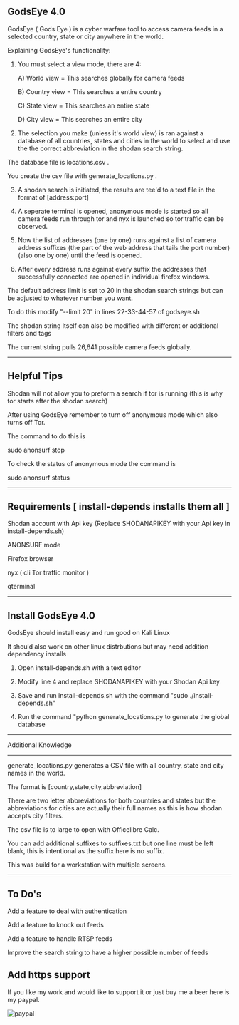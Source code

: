 GodsEye 4.0
------------------

GodsEye ( Gods Eye ) is a cyber warfare tool to access camera feeds in a selected country, state or city anywhere in the world.

Explaining GodsEye's functionality:

1) You must select a view mode, there are 4:

    A) World view = This searches globally for camera feeds
  
    B) Country view = This searches a entire country
  
    C) State view = This searches an entire state
  
    D) City view = This searches an entire city
  
2) The selection you make (unless it's world view) is ran against a database of all countries, states and cities in the world to 
select and use the the correct abbreviation in the shodan search string.

  The database file is locations.csv . 

  You create the csv file with generate_locations.py . 

3) A shodan search is initiated, the results are tee'd to a text file in the format of [address:port]

4) A seperate terminal is opened, anonymous mode is started so all camera feeds run through tor
and nyx is launched so tor traffic can be observed.

5) Now the list of addresses (one by one) runs against a list of camera address suffixes 
(the part of the web address that tails the port number) (also one by one) until the feed is opened.

6) After every address runs against every suffix the addresses that successfully connected are opened 
in individual firefox windows.

The default address limit is set to 20 in the shodan search strings but can be adjusted to whatever number you want.

To do this modify "--limit 20" in lines 22-33-44-57 of godseye.sh

The shodan string itself can also be modified with different or additional filters and tags

The current string pulls 26,641 possible camera feeds globally.

-----------------------------------
Helpful Tips
-------------------------------------
Shodan will not allow you to preform a search if tor is running (this is why tor starts after the shodan search)

After using GodsEye remember to turn off anonymous mode which also turns off Tor. 

The command to do this is

sudo anonsurf stop

To check the status of anonymous mode the command is

sudo anonsurf status

---------------------------------------------------
Requirements [ install-depends installs them all ]
----------------------------------------------------
Shodan account with Api key (Replace SHODANAPIKEY with your Api key in install-depends.sh)

ANONSURF mode

Firefox browser

nyx ( cli Tor traffic monitor )

qterminal

---------------------------------------------------
Install GodsEye 4.0
---------------------------------------------------

GodsEye should install easy and run good on Kali Linux

It should also work on other linux distrbutions but may need addition dependency installs

1) Open install-depends.sh with a text editor

2) Modify line 4 and replace SHODANAPIKEY with your Shodan Api key
   
3) Save and run install-depends.sh with the command "sudo ./install-depends.sh"
   
4) Run the command "python generate_locations.py to generate the global database

--------------------------------------------------------
Additional Knowledge
_______________________________________________________

generate_locations.py generates a CSV file with all country, state and city names in the world.

The format is [country,state,city,abbreviation]

There are two letter abbreviations for both countries and states but the abbreviations for 
cities are actually their full names as this is how shodan accepts city filters. 

The csv file is to large to open with Officelibre Calc. 

You can add additional suffixes to suffixes.txt but one line must be left blank, this is intentional as the suffix here is no suffix.

This was build for a workstation with multiple screens.

---------------------------------------------------------
To Do's
---------------------------------------------------------
Add a feature to deal with authentication

Add a feature to knock out feeds

Add a feature to handle RTSP feeds

Improve the search string to have a higher possible number of feeds

Add https support
----------------------------------------------------------------

If you like my work and would like to support it or just buy me a beer here is my paypal.

![paypal](https://github.com/user-attachments/assets/c9206ff2-76bd-4c1e-9998-3f8f4ad690e4)














